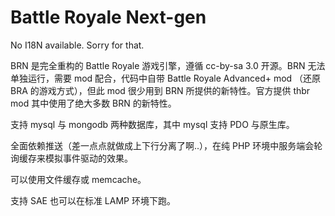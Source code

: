 Battle Royale Next-gen
===

No I18N available. Sorry for that.

BRN 是完全重构的 Battle Royale 游戏引擎，遵循 cc-by-sa 3.0 开源。BRN 无法单独运行，需要 mod 配合，代码中自带 Battle Royale Advanced+ mod （还原 BRA 的游戏方式），但此 mod 很少用到 BRN 所提供的新特性。官方提供 thbr mod 其中使用了绝大多数 BRN 的新特性。

支持 mysql 与 mongodb 两种数据库，其中 mysql 支持 PDO 与原生库。

全面依赖推送（差一点点就做成上下行分离了啊..），在纯 PHP 环境中服务端会轮询缓存来模拟事件驱动的效果。

可以使用文件缓存或 memcache。

支持 SAE 也可以在标准 LAMP 环境下跑。
